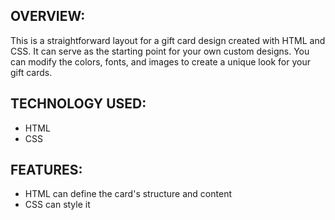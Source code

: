 ## OVERVIEW: 
This is a straightforward layout for a gift card design created with HTML and CSS. It can serve as the starting point for your own custom designs. You can modify the colors, fonts, and images to create a unique look for your gift cards.
## TECHNOLOGY USED:
- HTML
- CSS
## FEATURES:
- HTML can define the card's structure and content
- CSS can style it 


    
